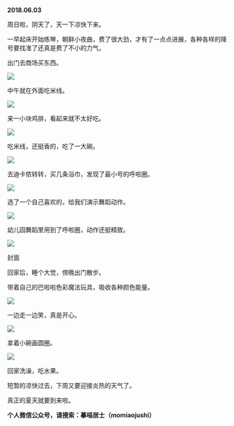 
          
            
**2018.06.03**

周日啦，阴天了，天一下凉快下来。

一早起床开始练琴，朝鲜小夜曲，费了很大劲，才有了一点点进展，各种各样的降号要找准了还真是费了不小的力气。

出门去商场买东西。




![](img/51001-d4206ed14b8f566e.jpg)




中午就在外面吃米线。




![](img/51001-129eb28a2c2b6334.jpg)




来一小块鸡排，看起来就不太好吃。




![](img/51001-78e5388b2c42cf86.jpg)




吃米线，还挺香的，吃了一大碗。




![](img/51001-dc9b1ff6f155baf3.jpg)




去迪卡侬转转，买几条浴巾，发现了最小号的呼啦圈。




![](img/51001-990de15b88a96f1d.jpg)




选了一个自己喜欢的，给我们演示舞蹈动作。




![](img/51001-881b86b5dedc3cac.jpg)




幼儿园舞蹈里用到了呼啦圈，动作还挺精致。




![](img/51001-a6290758065e9757.jpg)

封面


回家后，睡个大觉，傍晚出门散步。

带着自己的巴啦啦色彩魔法玩具，吸收各种颜色能量。




![](img/51001-16d250f523c60094.jpg)




一边走一边笑，真是开心。




![](img/51001-df9dff04774d2d0a.jpg)




拿着小碗画圆圈。




![](img/51001-f4af4c45e6f936dd.jpg)




回家洗澡，吃水果。

短暂的凉快过去，下周又要迎接炎热的天气了。

真正的夏天就要到来啦。


**个人微信公众号，请搜索：摹喵居士（momiaojushi）**

          
        